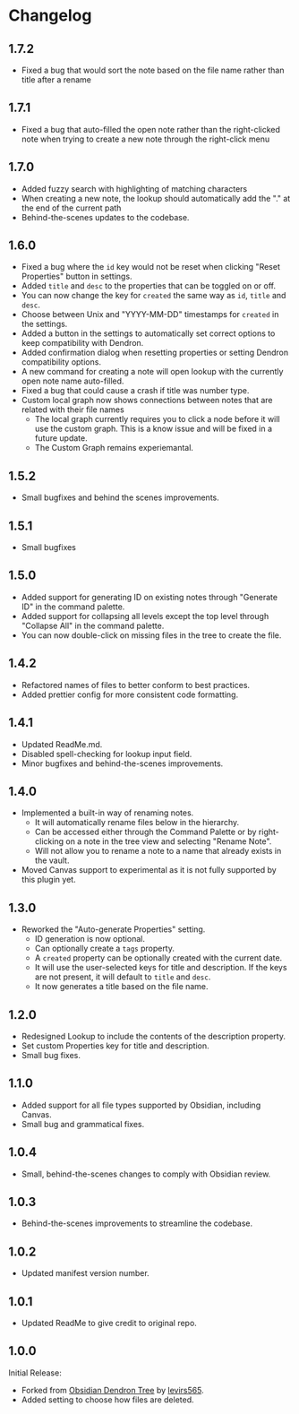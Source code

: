# Changelog

## 1.7.2

- Fixed a bug that would sort the note based on the file name rather than title after a rename

## 1.7.1

- Fixed a bug that auto-filled the open note rather than the right-clicked note when trying to create a new note through the right-click menu

## 1.7.0

- Added fuzzy search with highlighting of matching characters
- When creating a new note, the lookup should automatically add the "." at the end of the current path
- Behind-the-scenes updates to the codebase.

## 1.6.0

- Fixed a bug where the `id` key would not be reset when clicking "Reset Properties" button in settings.
- Added `title` and `desc` to the properties that can be toggled on or off.
- You can now change the key for `created` the same way as `id`, `title` and `desc`.
- Choose between Unix and "YYYY-MM-DD" timestamps for `created` in the settings.
- Added a button in the settings to automatically set correct options to keep compatibility with Dendron.
- Added confirmation dialog when resetting properties or setting Dendron compatibility options.
- A new command for creating a note will open lookup with the currently open note name auto-filled.
- Fixed a bug that could cause a crash if title was number type.
- Custom local graph now shows connections between notes that are related with their file names
  - The local graph currently requires you to click a node before it will use the custom graph. This is a know issue and will be fixed in a future update.
  - The Custom Graph remains experiemantal.

## 1.5.2

- Small bugfixes and behind the scenes improvements.

## 1.5.1

- Small bugfixes

## 1.5.0

- Added support for generating ID on existing notes through "Generate ID" in the command palette.
- Added support for collapsing all levels except the top level through "Collapse All" in the command palette.
- You can now double-click on missing files in the tree to create the file.

## 1.4.2

- Refactored names of files to better conform to best practices.
- Added prettier config for more consistent code formatting.

## 1.4.1

- Updated ReadMe.md.
- Disabled spell-checking for lookup input field.
- Minor bugfixes and behind-the-scenes improvements.

## 1.4.0

- Implemented a built-in way of renaming notes.
  - It will automatically rename files below in the hierarchy.
  - Can be accessed either through the Command Palette or by right-clicking on a note in the tree view and selecting "Rename Note".
  - Will not allow you to rename a note to a name that already exists in the vault.
- Moved Canvas support to experimental as it is not fully supported by this plugin yet.

## 1.3.0

- Reworked the "Auto-generate Properties" setting.
  - ID generation is now optional.
  - Can optionally create a `tags` property.
  - A `created` property can be optionally created with the current date.
  - It will use the user-selected keys for title and description. If the keys are not present, it will default to `title` and `desc`.
  - It now generates a title based on the file name.

## 1.2.0

- Redesigned Lookup to include the contents of the description property.
- Set custom Properties key for title and description.
- Small bug fixes.

## 1.1.0

- Added support for all file types supported by Obsidian, including Canvas.
- Small bug and grammatical fixes.

## 1.0.4

- Small, behind-the-scenes changes to comply with Obsidian review.

## 1.0.3

- Behind-the-scenes improvements to streamline the codebase.

## 1.0.2

- Updated manifest version number.

## 1.0.1

- Updated ReadMe to give credit to original repo.

## 1.0.0

Initial Release:

- Forked from [Obsidian Dendron Tree](https://github.com/levirs565/obsidian-dendron-tree) by [levirs565](https://github.com/levirs565).
- Added setting to choose how files are deleted.
